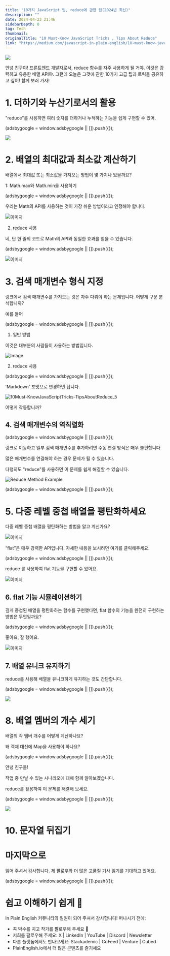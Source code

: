 ```yaml
---
title: "10가지 JavaScript 팁, reduce에 관한 팁(2024년 최신)"
description: ""
date: 2024-04-23 21:46
sidebarDepth: 0
tag: Tech
thumbnail: 
originalTitle: "10 Must-Know JavaScript Tricks , Tips About Reduce"
link: "https://medium.com/javascript-in-plain-english/10-must-know-javascript-tricks-tips-about-reduce-2bc7e5809c27"
---
```



<img src="./img/10Must-KnowJavaScriptTricks-TipsAboutReduce_0.png" />

안녕 친구야! 프론트엔드 개발자로서, reduce 함수를 자주 사용하게 될 거야. 이것은 강력하고 유용한 배열 API야. 그런데 오늘은 그것에 관한 10가지 고급 팁과 트릭을 공유하고 싶어! 함께 보러 가자!

# 1. 더하기와 누산기로서의 활용

"reduce"를 사용하면 여러 숫자를 더하거나 누적하는 기능을 쉽게 구현할 수 있어.

<!-- ui-log 수평형 -->
<ins class="adsbygoogle"
  style="display:block"
  data-ad-client="ca-pub-4877378276818686"
  data-ad-slot="9743150776"
  data-ad-format="auto"
  data-full-width-responsive="true"></ins>
<component is="script">
(adsbygoogle = window.adsbygoogle || []).push({});
</component>

<img src="./img/10Must-KnowJavaScriptTricks-TipsAboutReduce_1.png" />

# 2. 배열의 최대값과 최소값 계산하기

배열에서 최대값 또는 최소값을 가져오는 방법이 몇 가지나 있을까요?

1: Math.max와 Math.min을 사용하기

<!-- ui-log 수평형 -->
<ins class="adsbygoogle"
  style="display:block"
  data-ad-client="ca-pub-4877378276818686"
  data-ad-slot="9743150776"
  data-ad-format="auto"
  data-full-width-responsive="true"></ins>
<component is="script">
(adsbygoogle = window.adsbygoogle || []).push({});
</component>

우리는 Math의 API를 사용하는 것이 가장 쉬운 방법이라고 인정해야 합니다.

![이미지](./img/10Must-KnowJavaScriptTricks-TipsAboutReduce_2.png)

2. reduce 사용

네, 단 한 줄의 코드로 Math의 API와 동일한 효과를 얻을 수 있습니다.

<!-- ui-log 수평형 -->
<ins class="adsbygoogle"
  style="display:block"
  data-ad-client="ca-pub-4877378276818686"
  data-ad-slot="9743150776"
  data-ad-format="auto"
  data-full-width-responsive="true"></ins>
<component is="script">
(adsbygoogle = window.adsbygoogle || []).push({});
</component>

![이미지](./img/10Must-KnowJavaScriptTricks-TipsAboutReduce_3.png)

# 3. 검색 매개변수 형식 지정

링크에서 검색 매개변수를 가져오는 것은 자주 다뤄야 하는 문제입니다. 어떻게 구문 분석합니까?

예를 들어

<!-- ui-log 수평형 -->
<ins class="adsbygoogle"
  style="display:block"
  data-ad-client="ca-pub-4877378276818686"
  data-ad-slot="9743150776"
  data-ad-format="auto"
  data-full-width-responsive="true"></ins>
<component is="script">
(adsbygoogle = window.adsbygoogle || []).push({});
</component>

1. 일반 방법

이것은 대부분의 사람들이 사용하는 방법입니다.

![Image](./img/10Must-KnowJavaScriptTricks-TipsAboutReduce_4.png)

2. reduce 사용

<!-- ui-log 수평형 -->
<ins class="adsbygoogle"
  style="display:block"
  data-ad-client="ca-pub-4877378276818686"
  data-ad-slot="9743150776"
  data-ad-format="auto"
  data-full-width-responsive="true"></ins>
<component is="script">
(adsbygoogle = window.adsbygoogle || []).push({});
</component>

'Markdown' 포맷으로 변경하면 됩니다.

![10Must-KnowJavaScriptTricks-TipsAboutReduce_5](./img/10Must-KnowJavaScriptTricks-TipsAboutReduce_5.png)

어떻게 작동합니까?

## 4. 검색 매개변수의 역직렬화

<!-- ui-log 수평형 -->
<ins class="adsbygoogle"
  style="display:block"
  data-ad-client="ca-pub-4877378276818686"
  data-ad-slot="9743150776"
  data-ad-format="auto"
  data-full-width-responsive="true"></ins>
<component is="script">
(adsbygoogle = window.adsbygoogle || []).push({});
</component>

링크로 이동하고 일부 검색 매개변수를 추가하려면 수동 연결 방식은 매우 불편합니다.

많은 매개변수를 연결해야 하는 경우 문제가 될 수 있습니다.

다행히도 "reduce"를 사용하면 이 문제를 쉽게 해결할 수 있습니다.

![Reduce Method Example](./img/10Must-KnowJavaScriptTricks-TipsAboutReduce_6.png)

<!-- ui-log 수평형 -->
<ins class="adsbygoogle"
  style="display:block"
  data-ad-client="ca-pub-4877378276818686"
  data-ad-slot="9743150776"
  data-ad-format="auto"
  data-full-width-responsive="true"></ins>
<component is="script">
(adsbygoogle = window.adsbygoogle || []).push({});
</component>

# 5. 다중 레벨 중첩 배열을 평탄화하세요

다중 레벨 중첩 배열을 평탄화하는 방법을 알고 계신가요?

![이미지](./img/10Must-KnowJavaScriptTricks-TipsAboutReduce_7.png)

“flat”은 매우 강력한 API입니다. 자세한 내용을 보시려면 여기를 클릭해주세요.

<!-- ui-log 수평형 -->
<ins class="adsbygoogle"
  style="display:block"
  data-ad-client="ca-pub-4877378276818686"
  data-ad-slot="9743150776"
  data-ad-format="auto"
  data-full-width-responsive="true"></ins>
<component is="script">
(adsbygoogle = window.adsbygoogle || []).push({});
</component>

reduce 를 사용하여 flat 기능을 구현할 수 있어요.

![이미지](./img/10Must-KnowJavaScriptTricks-TipsAboutReduce_8.png)

## 6. flat 기능 시뮬레이션하기

깊게 중첩된 배열을 평탄화하는 함수를 구현했다면, flat 함수의 기능을 완전히 구현하는 방법은 무엇일까요?

<!-- ui-log 수평형 -->
<ins class="adsbygoogle"
  style="display:block"
  data-ad-client="ca-pub-4877378276818686"
  data-ad-slot="9743150776"
  data-ad-format="auto"
  data-full-width-responsive="true"></ins>
<component is="script">
(adsbygoogle = window.adsbygoogle || []).push({});
</component>

좋아요, 잘 했어요.

![이미지](./img/10Must-KnowJavaScriptTricks-TipsAboutReduce_9.png)

## 7. 배열 유니크 유지하기

reduce를 사용해 배열을 유니크하게 유지하는 것도 간단합니다.

<!-- ui-log 수평형 -->
<ins class="adsbygoogle"
  style="display:block"
  data-ad-client="ca-pub-4877378276818686"
  data-ad-slot="9743150776"
  data-ad-format="auto"
  data-full-width-responsive="true"></ins>
<component is="script">
(adsbygoogle = window.adsbygoogle || []).push({});
</component>

<img src="./img/10Must-KnowJavaScriptTricks-TipsAboutReduce_10.png" />

# 8. 배열 멤버의 개수 세기

배열의 각 멤버 개수를 어떻게 계산하나요?

왜 객체 대신에 Map을 사용해야 하나요?

<!-- ui-log 수평형 -->
<ins class="adsbygoogle"
  style="display:block"
  data-ad-client="ca-pub-4877378276818686"
  data-ad-slot="9743150776"
  data-ad-format="auto"
  data-full-width-responsive="true"></ins>
<component is="script">
(adsbygoogle = window.adsbygoogle || []).push({});
</component>

안녕 친구들! 

작업 중 만날 수 있는 시나리오에 대해 함께 알아보겠습니다.

reduce를 활용하여 이 문제를 해결해 보세요.

<!-- ui-log 수평형 -->
<ins class="adsbygoogle"
  style="display:block"
  data-ad-client="ca-pub-4877378276818686"
  data-ad-slot="9743150776"
  data-ad-format="auto"
  data-full-width-responsive="true"></ins>
<component is="script">
(adsbygoogle = window.adsbygoogle || []).push({});
</component>

<img src="./img/10Must-KnowJavaScriptTricks-TipsAboutReduce_12.png" />

# 10. 문자열 뒤집기

# 마지막으로

읽어 주셔서 감사합니다. 제 팔로우와 더 많은 고품질 기사 읽기를 기대하고 있어요.

<!-- ui-log 수평형 -->
<ins class="adsbygoogle"
  style="display:block"
  data-ad-client="ca-pub-4877378276818686"
  data-ad-slot="9743150776"
  data-ad-format="auto"
  data-full-width-responsive="true"></ins>
<component is="script">
(adsbygoogle = window.adsbygoogle || []).push({});
</component>

# 쉽고 이해하기 쉽게 🚀

In Plain English 커뮤니티의 일원이 되어 주셔서 감사합니다! 떠나시기 전에:

- 꼭 박수를 치고 작가를 팔로우해 주세요 👏
- 저희를 팔로우해 주세요: X | LinkedIn | YouTube | Discord | Newsletter
- 다른 플랫폼에서도 만나보세요: Stackademic | CoFeed | Venture | Cubed
- PlainEnglish.io에서 더 많은 콘텐츠를 즐기세요